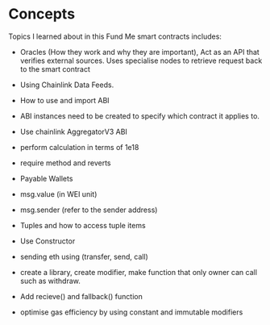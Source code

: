 # Concepts

Topics I learned about in this Fund Me smart contracts includes:

- Oracles (How they work and why they are important), Act as an API that verifies external sources. Uses specialise nodes to retrieve request back to the smart contract

- Using Chainlink Data Feeds.

- How to use and import ABI

- ABI instances need to be created to specify which contract it applies to.

- Use chainlink AggregatorV3 ABI

- perform calculation in terms of 1e18

- require method and reverts

- Payable Wallets

- msg.value (in WEI unit)

- msg.sender (refer to the sender address)

-  Tuples and how to access tuple items

- Use Constructor

- sending eth using (transfer, send, call)

- create a library, create modifier, make function that only owner can call such as withdraw.

- Add recieve() and fallback() function

- optimise gas efficiency by using constant and immutable modifiers
